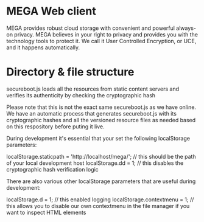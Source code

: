 MEGA Web client
=====

MEGA provides robust cloud storage with convenient and powerful always-on privacy. MEGA believes in your right to privacy and provides you with the technology tools to protect it. We call it User Controlled Encryption, or UCE, and it happens automatically.

Directory & file structure
=====

secureboot.js loads all the resources from static content servers and verifies its authenticity by checking the cryptographic hash

Please note that this is not the exact same secureboot.js as we have online. We have an automatic process that generates secureboot.js with its cryptographic hashes and all the versioned resource files as needed based on this respository before puting it live.

During development it's essential that your set the following localStorage parameters:

localStorage.staticpath = 'http://localhost/mega/';    // this should be the path of your local development host
localStorage.dd = 1;	// this disables the cryptographic hash verification logic

There are also various other localStorage parameters that are useful during development:

localStorage.d = 1;		// this enabled logging
localStorage.contextmenu = 1;	// this allows you to disable our own contextmenu in the file manager if you want to inspect HTML elements


